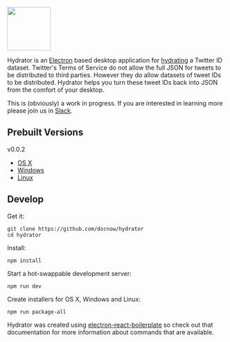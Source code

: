 <img width="100" src="https://raw.githubusercontent.com/docnow/hydrator/master/app/images/app.png"
/> 

Hydrator is an [Electron] based desktop application for [hydrating] a
Twitter ID dataset. Twitter's Terms of Service do not allow the full JSON
for tweets to be distributed to third parties. However they do allow datasets
of tweet IDs to be distributed. Hydrator helps you turn these tweet IDs 
back into JSON from the comfort of your desktop.

This is (obviously) a work in progress. If you are interested in learning more please join us in [Slack].

## Prebuilt Versions

v0.0.2 

* [OS X]
* [Windows]
* [Linux]

## Develop

Get it:

    git clone https://github.com/docnow/hydrator
    cd hydrator

Install:

    npm install

Start a hot-swappable development server:

    npm run dev

Create installers for OS X, Windows and Linux:

    npm run package-all

Hydrator was created using [electron-react-boilerplate] so check out that
documentation for more information about commands that are available.

[Electron]: http://electron.atom.io/
[Slack]: https://docnowteam.slack.com
[electron-react-boilerplate]: https://github.com/chentsulin/electron-react-boilerplate
[hydrating]: https://medium.com/on-archivy/on-forgetting-e01a2b95272#.lrkof12q5

[OS X]: https://s3.amazonaws.com/docnow-web/Hydrator-0.0.2.dmg
[Windows]: https://s3.amazonaws.com/docnow-web/Hydrator-Setup-0.0.2.exe
[Linux]: https://s3.amazonaws.com/docnow-web/Hydrator_0.0.2_amd64.deb

